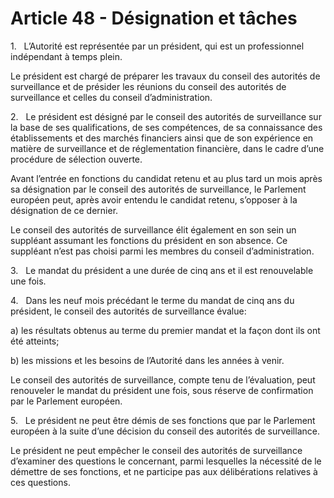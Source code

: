 # Article 48 - Désignation et tâches


1.   L’Autorité est représentée par un président, qui est un professionnel indépendant à temps plein.

Le président est chargé de préparer les travaux du conseil des autorités de surveillance et de présider les réunions du conseil des autorités de surveillance et celles du conseil d’administration.

2.   Le président est désigné par le conseil des autorités de surveillance sur la base de ses qualifications, de ses compétences, de sa connaissance des établissements et des marchés financiers ainsi que de son expérience en matière de surveillance et de réglementation financière, dans le cadre d’une procédure de sélection ouverte.

Avant l’entrée en fonctions du candidat retenu et au plus tard un mois après sa désignation par le conseil des autorités de surveillance, le Parlement européen peut, après avoir entendu le candidat retenu, s’opposer à la désignation de ce dernier.

Le conseil des autorités de surveillance élit également en son sein un suppléant assumant les fonctions du président en son absence. Ce suppléant n’est pas choisi parmi les membres du conseil d’administration.

3.   Le mandat du président a une durée de cinq ans et il est renouvelable une fois.

4.   Dans les neuf mois précédant le terme du mandat de cinq ans du président, le conseil des autorités de surveillance évalue:

a) les résultats obtenus au terme du premier mandat et la façon dont ils ont été atteints;

b) les missions et les besoins de l’Autorité dans les années à venir.

Le conseil des autorités de surveillance, compte tenu de l’évaluation, peut renouveler le mandat du président une fois, sous réserve de confirmation par le Parlement européen.

5.   Le président ne peut être démis de ses fonctions que par le Parlement européen à la suite d’une décision du conseil des autorités de surveillance.

Le président ne peut empêcher le conseil des autorités de surveillance d’examiner des questions le concernant, parmi lesquelles la nécessité de le démettre de ses fonctions, et ne participe pas aux délibérations relatives à ces questions.

